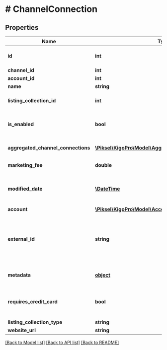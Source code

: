 # # ChannelConnection

## Properties

Name | Type | Description | Notes
------------ | ------------- | ------------- | -------------
**id** | **int** | Channel Connection ID | [optional] 
**channel_id** | **int** | Channel Id | 
**account_id** | **int** | Account Id | 
**name** | **string** | Group Name | 
**listing_collection_id** | **int** | Listing Collection ID | [optional] 
**is_enabled** | **bool** | True if the Channel Connection is enabled | [optional] 
**aggregated_channel_connections** | [**\Piksel\KigoPro\Model\AggregatedChannelConnection[]**](AggregatedChannelConnection.md) | Aggregated Channel Connections | [optional] 
**marketing_fee** | **double** | Marketing Fee | [optional] 
**modified_date** | [**\DateTime**](\DateTime.md) | DateTime of the last change to this Channel Connection | [optional] 
**account** | [**\Piksel\KigoPro\Model\Account**](Account.md) |  | [optional] 
**external_id** | **string** | The Unique identifier of the channel connection from the PMS (e.g. SyncLinkID in KVRS) | [optional] 
**metadata** | [**object**](.md) | Channel connection metadata | [optional] 
**requires_credit_card** | **bool** | If true, a Credit Card is required for a Booking | [optional] 
**listing_collection_type** | **string** |  | [optional] 
**website_url** | **string** |  | [optional] 

[[Back to Model list]](../../README.md#documentation-for-models) [[Back to API list]](../../README.md#documentation-for-api-endpoints) [[Back to README]](../../README.md)


